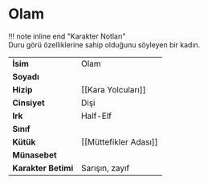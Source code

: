 # Olam   
  
!!! note inline end "Karakter Notları"  
	Duru görü özelliklerine sahip olduğunu söyleyen bir kadın.     
  
|  |  |  
|---|---|  
| **İsim** | Olam |  
| **Soyadı** |  |  
| **Hizip** | [[Kara Yolcuları]] |  
| **Cinsiyet** | Dişi |  
| **Irk** | Half-Elf |  
| **Sınıf** |  |  
| **Kütük** | [[Müttefikler Adası]] |  
| **Münasebet** |  |  
| **Karakter Betimi** | Sarışın, zayıf |  
  
  
